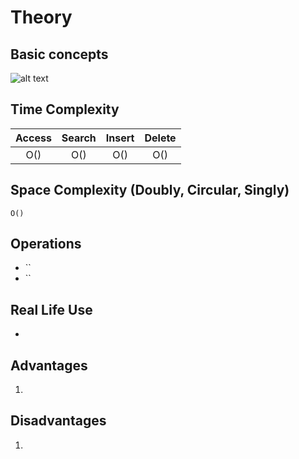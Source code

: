 #  Theory


## Basic concepts

![alt text](www........png "title")


## Time Complexity
| Access | Search | Insert | Delete |
|:-------:|:-------:|:-------:|:-------:|
| O() | O() | O() | O() |

## Space Complexity (Doubly, Circular, Singly)
`O()`

## Operations
- ``
- ``

## Real Life Use

-

## Advantages

1.


## Disadvantages

1.